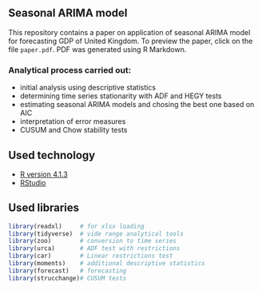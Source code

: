 ## Seasonal ARIMA model
This repository contains a paper on application of seasonal ARIMA model for forecasting GDP of United Kingdom. To preview the paper, click on the file `paper.pdf`. PDF was generated using R Markdown.

### Analytical process carried out:
- initial analysis using descriptive statistics
- determining time series stationarity with ADF and HEGY tests
- estimating seasonal ARIMA models and chosing the best one based on AIC
- interpretation of error measures
- CUSUM and Chow stability tests

## Used technology
- [R version 4.1.3](https://cran.r-project.org/src/base/R-4/)
- [RStudio](https://www.rstudio.com/)

## Used libraries
```r
library(readxl)     # for xlsx loading
library(tidyverse)  # vide range analytical tools
library(zoo)        # conversion to time series
library(urca)       # ADF test with restrictions
library(car)        # Linear restrictions test
library(moments)    # additional descriptive statistics 
library(forecast)   # forecasting
library(strucchange)# CUSUM tests
```
